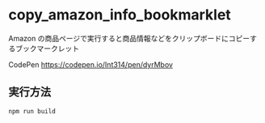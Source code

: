 # copy_amazon_info_bookmarklet

Amazon の商品ページで実行すると商品情報などをクリップボードにコピーするブックマークレット

CodePen
https://codepen.io/Int314/pen/dyrMbov

## 実行方法

`npm run build`
